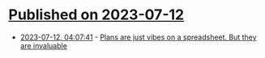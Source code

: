 # [Published on 2023-07-12](index.md)

* [2023-07-12, 04:07:41](https://lobste.rs/s/izgqio/plans_are_just_vibes_on_spreadsheet_they) - [Plans are just vibes on a spreadsheet. But they are invaluable](https://rexm.substack.com/p/plans-are-just-vibes-on-a-spreadsheet)
